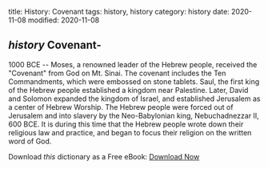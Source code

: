 title: History: Covenant
tags: history, history
category: history
date: 2020-11-08
modified: 2020-11-08

## _history_  Covenant-
  1000 BCE
 -- Moses, a renowned leader of
the Hebrew people, received the "Covenant" from God on Mt. Sinai.
The covenant includes the Ten Commandments, which were embossed on
stone tablets.  Saul, the first king of the Hebrew people established
a kingdom near Palestine.  Later, David and Solomon expanded the
kingdom of Israel, and established Jerusalem as a center of Hebrew
Worship.  The Hebrew people were forced out of Jerusalem and
into slavery by the Neo-Babylonian king,   Nebuchadnezzar
 II,   600
BCE.  It is during this time that the Hebrew people wrote down their
religious law and practice, and began to focus their religion on the
written word of God.


Download *this* dictionary as a Free eBook: [Download Now]({static}static/CairnsHistoryDictionary.pdf)

